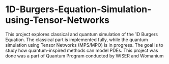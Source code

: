# 1D-Burgers-Equation-Simulation-using-Tensor-Networks

This project explores classical and quantum simulation of the 1D Burgers Equation. The classical part is implemented fully, while the quantum simulation using Tensor Networks (MPS/MPO) is in progress. The goal is to study how quantum-inspired methods can model PDEs. This project was done was a part of Quantum Program conducted by WISER and Womanium
